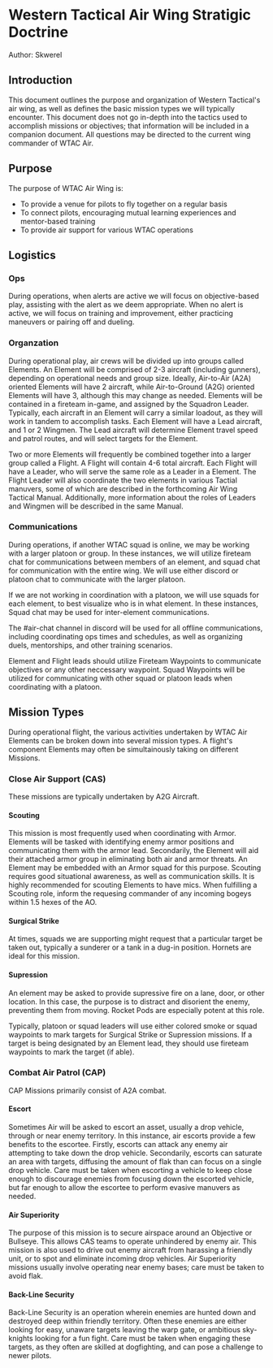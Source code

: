 # Western Tactical Air Wing Stratigic Doctrine

Author: Skwerel

## Introduction

This document outlines the purpose and organization of Western Tactical's air wing, as well as defines the basic mission types we will typically encounter. This document does not go in-depth into the tactics used to accomplish missions or objectives; that information will be included in a companion document. All questions may be directed to the current wing commander of WTAC Air.

## Purpose

The purpose of WTAC Air Wing is:
 * To provide a venue for pilots to fly together on a regular basis
 * To connect pilots, encouraging mutual learning experiences and mentor-based training
 * To provide air support for various WTAC operations

## Logistics

### Ops

During operations, when alerts are active we will focus on objective-based play, assisting with the alert as we deem appropriate. When no alert is active, we will focus on training and improvement, either practicing maneuvers or pairing off and dueling.

### Organzation

During operational play, air crews will be divided up into groups called Elements. An Element will be comprised of 2-3 aircraft (including gunners), depending on operational needs and group size. Ideally, Air-to-Air (A2A) oriented Elements will have 2 aircraft, while Air-to-Ground (A2G) oriented Elements will have 3, although this may change as needed. Elements will be contained in a fireteam in-game, and assigned by the Squadron Leader. Typically, each aircraft in an Element will carry a similar loadout, as they will work in tandem to accomplish tasks. Each Element will have a Lead aircraft, and 1 or 2 Wingmen. The Lead aircraft will determine Element travel speed and patrol routes, and will select targets for the Element.

Two or more Elements will frequently be combined together into a larger group called a Flight. A Flight will contain 4-6 total aircraft. Each Flight will have a Leader, who will serve the same role as a Leader in a Element. The Flight Leader will also coordinate the two elements in various Tactial manuvers, some of which are described in the forthcoming Air Wing Tactical Manual. Additionally, more information about the roles of Leaders and Wingmen will be described in the same Manual.

### Communications

During operations, if another WTAC squad is online, we may be working with a larger platoon or group. In these instances, we will utilize fireteam chat for communications between members of an element, and squad chat for communication with the entire wing. We will use either discord or platoon chat to communicate with the larger platoon.

If we are not working in coordination with a platoon, we will use squads for each element, to best visualize who is in what element. In these instances, Squad chat may be used for inter-element communications.

The #air-chat channel in discord will be used for all offline communications, including coordinating ops times and schedules, as well as organizing duels, mentorships, and other training scenarios.

Element and Flight leads should utilize Fireteam Waypoints to communicate objectives or any other neccessary waypoint. Squad Waypoints will be utilized for communicating with other squad or platoon leads when coordinating with a platoon.

## Mission Types

During operational flight, the various activities undertaken by WTAC Air Elements can be broken down into several mission types. A flight's component Elements may often be simultainously taking on different Missions.

### Close Air Support (CAS)

These missions are typically undertaken by A2G Aircraft.

#### Scouting

This mission is most frequently used when coordinating with Armor. Elements will be tasked with identifying enemy armor positions and communicating them with the armor lead. Secondarily, the Element will aid their attached armor group in eliminating both air and armor threats. An Element may be embedded with an Armor squad for this purpose. Scouting requires good situational awareness, as well as communication skills. It is highly recommended for scouting Elements to have mics. When fulfilling a Scouting role, inform the requesing commander of any incoming bogeys within 1.5 hexes of the AO.

#### Surgical Strike

At times, squads we are supporting might request that a particular target be taken out, typically a sunderer or a tank in a dug-in position. Hornets are ideal for this mission.

#### Supression

An element may be asked to provide supressive fire on a lane, door, or other location. In this case, the purpose is to distract and disorient the enemy, preventing them from moving. Rocket Pods are especially potent at this role.

Typically, platoon or squad leaders will use either colored smoke or squad waypoints to mark targets for Surgical Strike or Supression missions. If a target is being designated by an Element lead, they should use fireteam waypoints to mark the target (if able).

### Combat Air Patrol (CAP)

CAP Missions primarily consist of A2A combat.

#### Escort

Sometimes Air will be asked to escort an asset, usually a drop vehicle, through or near enemy territory. In this instance, air escorts provide a few benefits to the escortee. Firstly, escorts can attack any enemy air attempting to take down the drop vehicle. Secondarily, escorts can saturate an area with targets, diffusing the amount of flak than can focus on a single drop vehicle. Care must be taken when escorting a vehicle to keep close enough to discourage enemies from focusing down the escorted vehicle, but far enough to allow the escortee to perform evasive manuvers as needed.

#### Air Superiority

The purpose of this mission is to secure airspace around an Objective or Bullseye. This allows CAS teams to operate unhindered by enemy air. This mission is also used to drive out enemy aircraft from harassing a friendly unit, or to spot and eliminate incoming drop vehicles.  Air Superiority missions usually involve operating near enemy bases; care must be taken to avoid flak.

#### Back-Line Security

Back-Line Security is an operation wherein enemies are hunted down and destroyed deep within friendly territory. Often these enemies are either looking for easy, unaware targets leaving the warp gate, or ambitious sky-knights looking for a fun fight. Care must be taken when engaging these targets, as they often are skilled at dogfighting, and can pose a challenge to newer pilots.

